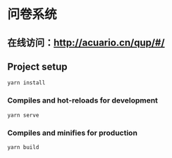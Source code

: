 # 问卷系统

## 在线访问：http://acuario.cn/qup/#/

## Project setup
```
yarn install
```

### Compiles and hot-reloads for development
```
yarn serve
```

### Compiles and minifies for production
```
yarn build
```

